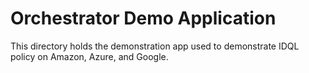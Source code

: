 # Orchestrator Demo Application

This directory holds the demonstration app used to demonstrate IDQL policy on Amazon, Azure, and Google.
